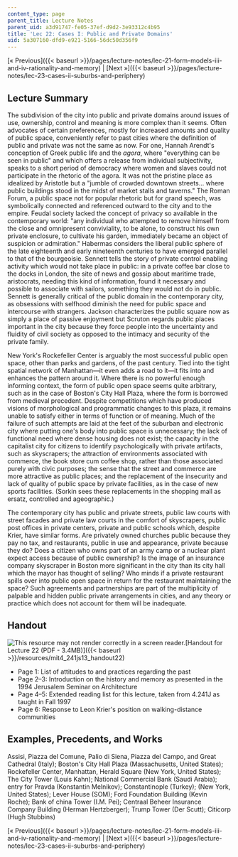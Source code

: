 ```yaml
---
content_type: page
parent_title: Lecture Notes
parent_uid: a3d91747-fe05-37ef-d9d2-3e93312c4b95
title: 'Lec 22: Cases I: Public and Private Domains'
uid: 5a307160-dfd9-e921-5166-56dc50d356f9
---
```


[« Previous]({{< baseurl >}}/pages/lecture-notes/lec-21-form-models-iii-and-iv-rationality-and-memory) | [Next »]({{< baseurl >}}/pages/lecture-notes/lec-23-cases-ii-suburbs-and-periphery)

Lecture Summary
---------------

The subdivision of the city into public and private domains around issues of use, ownership, control and meaning is more complex than it seems. Often advocates of certain preferences, mostly for increased amounts and quality of public space, conveniently refer to past cities where the definition of public and private was not the same as now. For one, Hannah Arendt's conception of Greek public life and the _agora_, where "everything can be seen in public" and which offers a release from individual subjectivity, speaks to a short period of democracy where women and slaves could not participate in the rhetoric of the agora. It was not the pristine place as idealized by Aristotle but a "jumble of crowded downtown streets... where public buildings stood in the midst of market stalls and taverns." The Roman Forum, a public space not for popular rhetoric but for grand speech, was symbolically connected and referenced outward to the city and to the empire. Feudal society lacked the concept of privacy so available in the contemporary world: "any individual who attempted to remove himself from the close and omnipresent conviviality, to be alone, to construct his own private enclosure, to cultivate his garden, immediately became an object of suspicion or admiration." Habermas considers the liberal public sphere of the late eighteenth and early nineteenth centuries to have emerged parallel to that of the bourgeoisie. Sennett tells the story of private control enabling activity which would not take place in public: in a private coffee bar close to the docks in London, the site of news and gossip about maritime trade, aristocrats, needing this kind of information, found it necessary and possible to associate with sailors, something they would not do in public. Sennett is generally critical of the public domain in the contemporary city, as obsessions with selfhood diminish the need for public space and intercourse with strangers. Jackson characterizes the public square now as simply a place of passive enjoyment but Scruton regards public places important in the city because they force people into the uncertainty and fluidity of civil society as opposed to the intimacy and security of the private family.

New York's Rockefeller Center is arguably the most successful public open space, other than parks and gardens, of the past century. Tied into the tight spatial network of Manhattan—it even adds a road to it—it fits into and enhances the pattern around it. Where there is no powerful enough informing context, the form of public open space seems quite arbitrary, such as in the case of Boston's City Hall Plaza, where the form is borrowed from medieval precedent. Despite competitions which have produced visions of morphological and programmatic changes to this plaza, it remains unable to satisfy either in terms of function or of meaning. Much of the failure of such attempts are laid at the feet of the suburban and electronic city where putting one's body into public space is unnecessary; the lack of functional need where dense housing does not exist; the capacity in the capitalist city for citizens to identify psychologically with private artifacts, such as skyscrapers; the attraction of environments associated with commerce, the book store cum coffee shop, rather than those associated purely with civic purposes; the sense that the street and commerce are more attractive as public places; and the replacement of the insecurity and lack of quality of public space by private facilities, as in the case of new sports facilities. (Sorkin sees these replacements in the shopping mall as ersatz, controlled and ageographic.)

The contemporary city has public and private streets, public law courts with street facades and private law courts in the comfort of skyscrapers, public post offices in private centers, private and public schools which, despite Krier, have similar forms. Are privately owned churches public because they pay no tax, and restaurants, public in use and appearance, private because they do? Does a citizen who owns part of an army camp or a nuclear plant expect access because of public ownership? Is the image of an insurance company skyscraper in Boston more significant in the city than its city hall which the mayor has thought of selling? Who minds if a private restaurant spills over into public open space in return for the restaurant maintaining the space? Such agreements and partnerships are part of the multiplicity of palpable and hidden public private arrangements in cities, and any theory or practice which does not account for them will be inadequate.

Handout
-------

![This resource may not render correctly in a screen reader.](/images/inacessible.gif)[Handout for Lecture 22 (PDF - 3.4MB)]({{< baseurl >}}/resources/mit4_241js13_handout22)

*   Page 1: List of attitudes to and practices regarding the past
*   Page 2–3: Introduction on the history and memory as presented in the 1994 Jerusalem Seminar on Architecture
*   Page 4–5: Extended reading list for this lecture, taken from 4.241J as taught in Fall 1997
*   Page 6: Response to Leon Krier's position on walking-distance communities

Examples, Precedents, and Works
-------------------------------

Assisi, Piazza del Comune, Palio di Siena, Piazza del Campo, and Great Cathedral (Italy); Boston's City Hall Plaza (Massachusetts, United States); Rockefeller Center, Manhattan, Herald Square (New York, United States); The City Tower (Louis Kahn); National Commercial Bank (Saudi Arabia); entry for Pravda (Konstantin Melnikov); Constantinople (Turkey); (New York, United States); Lever House (SOM); Ford Foundation Building (Kevin Roche); Bank of china Tower (I.M. Pei); Centraal Beheer Insurance Company Building (Herman Hertzberger); Trump Tower (Der Scutt); Citicorp (Hugh Stubbins)

[« Previous]({{< baseurl >}}/pages/lecture-notes/lec-21-form-models-iii-and-iv-rationality-and-memory) | [Next »]({{< baseurl >}}/pages/lecture-notes/lec-23-cases-ii-suburbs-and-periphery)